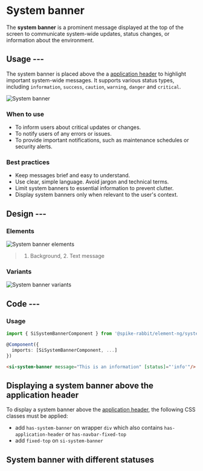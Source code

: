 # System banner

The **system banner** is a prominent message displayed at the top of the screen to communicate system-wide updates, status changes, or information about the environment.

## Usage ---

The system banner is placed above the a [application header](../layout-navigation/application-header.md) to highlight important system-wide messages.
It supports various status types, including `information`, `success`, `caution`, `warning`, `danger` and `critical`.

![System banner](images/system-banner.png)

### When to use

- To inform users about critical updates or changes.
- To notify users of any errors or issues.
- To provide important notifications, such as maintenance schedules or security alerts.

### Best practices

- Keep messages brief and easy to understand.
- Use clear, simple language. Avoid jargon and technical terms.
- Limit system banners to essential information to prevent clutter.
- Display system banners only when relevant to the user's context.

## Design ---

### Elements

![System banner elements](images/system-banner-elements.png)

> 1. Background, 2. Text message

### Variants

![System banner variants](images/system-banner-variants.png)

## Code ---

### Usage

```ts
import { SiSystemBannerComponent } from '@spike-rabbit/element-ng/system-banner';

@Component({
  imports: [SiSystemBannerComponent, ...]
})
```

```html
<si-system-banner message="This is an information" [status]="'info'"/>
```

## Displaying a system banner above the application header

To display a system banner above the [application header](../layout-navigation/application-header.md),
the following CSS classes must be applied:

- add `has-system-banner` on wrapper `div` which also contains `has-application-header`
or `has-navbar-fixed-top`
- add `fixed-top` on `si-system-banner`

<si-docs-component example="si-layouts/anatomy" height="500"></si-docs-component>

## System banner with different statuses

<si-docs-component example="si-system-banner/si-system-banner" height="250"></si-docs-component>

<si-docs-api component="SiSystemBannerComponent"></si-docs-api>

<si-docs-types></si-docs-types>
